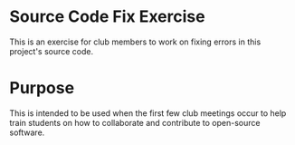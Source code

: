 # Source Code Fix Exercise
This is an exercise for club members to work on fixing errors in this project's source code.

# Purpose
This is intended to be used when the first few club meetings occur to help train students on how to collaborate and contribute to open-source software.
